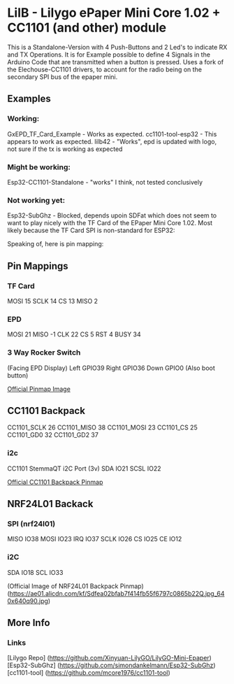# LilB - Lilygo ePaper Mini Core 1.02 + CC1101 (and other) module

This is a Standalone-Version with 4 Push-Buttons and 2 Led's to indicate RX and TX Operations. It is for Example possible to define 4 Signals in the Arduino Code that are transmitted when a button is pressed. 
Uses a fork of the Elechouse-CC1101 drivers, to account for the radio being on the secondary SPI bus of the epaper mini.

## Examples
### Working:
GxEPD_TF_Card_Example - Works as expected.
cc1101-tool-esp32  - This appears to work as expected. 
lilb42 - "Works", epd is updated with logo, not sure if the tx is working as expected

### Might be working:
Esp32-CC1101-Standalone - "works" I think, not tested conclusively

### Not working yet:
Esp32-SubGhz - Blocked, depends upoin SDFat which does not seem to want to play nicely with the TF Card of the EPaper Mini Core 1.02. Most likely because the TF Card SPI is non-standard for ESP32:

Speaking of, here is pin mapping:

## Pin Mappings
### TF Card

MOSI 15
SCLK 14
CS   13
MISO 2

### EPD

MOSI	21
MISO	-1
CLK 	22
CS 		5
RST 	4
BUSY	34

### 3 Way Rocker Switch 
(Facing EPD Display)
Left	GPIO39
Right	GPIO36
Down	GPIO0 (Also boot button)

[Official Pinmap Image](https://www.lilygo.cc/cdn/shop/products/MINI1.02CORE.jpg)

## CC1101 Backpack

CC1101_SCLK	26
CC1101_MISO	38
CC1101_MOSI	23
CC1101_CS 	25	
CC1101_GD0 	32
CC1101_GD2 	37

### i2c
CC1101 StemmaQT i2C Port (3v)
SDA 	IO21
SCSL 	IO22

[Official CC1101 Backpack Pinmap](https://ae01.alicdn.com/kf/S6641485d4f53444e9c491b434508d01cm.jpg_640x640q90.jpg)

## NRF24L01 Backack

### SPI (nrf24l01)

MISO 	IO38
MOSI 	IO23
IRQ 	IO37
SCLK 	IO26
CS 		IO25
CE 		IO12

### i2C
SDA 	IO18
SCL 	IO33

(Official Image of NRF24L01 Backpack Pinmap)(https://ae01.alicdn.com/kf/Sdfea02bfab7f414fb55f6797c0865b22Q.jpg_640x640q90.jpg)

## More Info

### Links
[Lilygo Repo] (https://github.com/Xinyuan-LilyGO/LilyGO-Mini-Epaper)
[Esp32-SubGhz] (https://github.com/simondankelmann/Esp32-SubGhz)
[cc1101-tool] (https://github.com/mcore1976/cc1101-tool)
